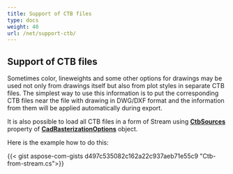 ```yaml
---
title: Support of CTB files
type: docs
weight: 40
url: /net/support-ctb/
---
```


## **Support of CTB files**

Sometimes color, lineweights and some other options for drawings may be used not only from drawings itself but also from plot styles in separate CTB files. 
The simplest way to use this information is to put the corresponding CTB files near the file with drawing in DWG/DXF format and the information from them will be applied
automatically during export.

It is also possible to load all CTB files in a form of Stream using 
[**CtbSources**](https://reference.aspose.com/cad/net/aspose.cad.imageoptions/cadrasterizationoptions/ctbsources/) property of 
[**CadRasterizationOptions**](https://reference.aspose.com/cad/net/aspose.cad.imageoptions/cadrasterizationoptions/) object.

Here is the example how to do this:
 
{{< gist aspose-com-gists d497c535082c162a22c937aeb71e55c9 "Ctb-from-stream.cs">}}
